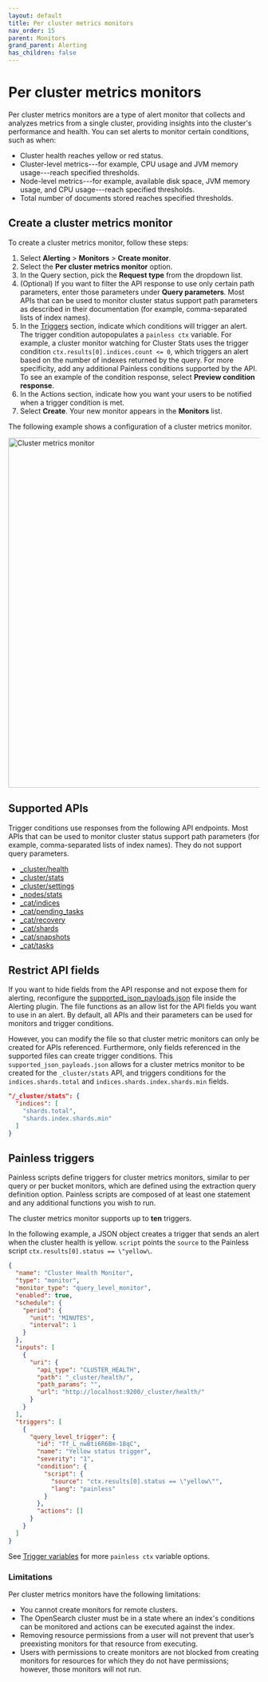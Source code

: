 ```yaml
---
layout: default
title: Per cluster metrics monitors
nav_order: 15
parent: Monitors
grand_parent: Alerting
has_children: false
---
```


# Per cluster metrics monitors

Per cluster metrics monitors are a type of alert monitor that collects and analyzes metrics from a single cluster, providing insights into the cluster's performance and health. You can set alerts to monitor certain conditions, such as when:

- Cluster health reaches yellow or red status.
- Cluster-level metrics---for example, CPU usage and JVM memory usage---reach specified thresholds.
- Node-level metrics---for example, available disk space, JVM memory usage, and CPU usage---reach specified thresholds.
- Total number of documents stored reaches specified thresholds.

## Create a cluster metrics monitor

To create a cluster metrics monitor, follow these steps:

1. Select **Alerting** > **Monitors** > **Create monitor**.
2. Select the **Per cluster metrics monitor** option.
3. In the Query section, pick the **Request type** from the dropdown list.
4. (Optional) If you want to filter the API response to use only certain path parameters, enter those parameters under **Query parameters**. Most APIs that can be used to monitor cluster status support path parameters as described in their documentation (for example, comma-separated lists of index names).
5. In the [Triggers]({{site.url}}{{site.baseurl}}/observing-your-data/alerting/triggers/) section, indicate which conditions will trigger an alert. The trigger condition autopopulates a `painless ctx` variable. For example, a cluster monitor watching for Cluster Stats uses the trigger condition `ctx.results[0].indices.count <= 0`, which triggers an alert based on the number of indexes returned by the query. For more specificity, add any additional Painless conditions supported by the API. To see an example of the condition response, select **Preview condition response**.
6. In the Actions section, indicate how you want your users to be notified when a trigger condition is met.
7. Select **Create**. Your new monitor appears in the **Monitors** list.

The following example shows a configuration of a cluster metrics monitor.

<img src="{{site.url}}{{site.baseurl}}/images/cluster-metrics.png" alt="Cluster metrics monitor" width="700"/>

## Supported APIs

Trigger conditions use responses from the following API endpoints. Most APIs that can be used to monitor cluster status support path parameters (for example, comma-separated lists of index names). They do not support query parameters.

- [_cluster/health]({{site.url}}{{site.baseurl}}/api-reference/cluster-health/)
- [_cluster/stats]({{site.url}}{{site.baseurl}}/api-reference/cluster-stats/)
- [_cluster/settings]({{site.url}}{{site.baseurl}}/api-reference/cluster-settings/)
- [_nodes/stats]({{site.url}}{{site.baseurl}}/opensearch/popular-api/#get-node-statistics)
- [_cat/indices]({{site.url}}{{site.baseurl}}/api-reference/cat/cat-indices/)
- [_cat/pending_tasks]({{site.url}}{{site.baseurl}}/api-reference/cat/cat-pending-tasks/)
- [_cat/recovery]({{site.url}}{{site.baseurl}}/api-reference/cat/cat-recovery/)
- [_cat/shards]({{site.url}}{{site.baseurl}}/api-reference/cat/cat-shards/)
- [_cat/snapshots]({{site.url}}{{site.baseurl}}/api-reference/cat/cat-snapshots/)
- [_cat/tasks]({{site.url}}{{site.baseurl}}/api-reference/cat/cat-tasks/)

## Restrict API fields

If you want to hide fields from the API response and not expose them for alerting, reconfigure the [supported_json_payloads.json](https://github.com/opensearch-project/alerting/blob/main/alerting/src/main/resources/org/opensearch/alerting/settings/supported_json_payloads.json) file inside the Alerting plugin. The file functions as an allow list for the API fields you want to use in an alert. By default, all APIs and their parameters can be used for monitors and trigger conditions.

However, you can modify the file so that cluster metric monitors can only be created for APIs referenced. Furthermore, only fields referenced in the supported files can create trigger conditions. This `supported_json_payloads.json` allows for a cluster metrics monitor to be created for the `_cluster/stats` API, and triggers conditions for the `indices.shards.total` and `indices.shards.index.shards.min` fields.

```json
"/_cluster/stats": {
  "indices": [
    "shards.total",
    "shards.index.shards.min"
  ]
}
```

## Painless triggers

Painless scripts define triggers for cluster metrics monitors, similar to per query or per bucket monitors, which are defined using the extraction query definition option. Painless scripts are composed of at least one statement and any additional functions you wish to run.

The cluster metrics monitor supports up to **ten** triggers.

In the following example, a JSON object creates a trigger that sends an alert when the cluster health is yellow. `script` points the `source` to the Painless script `ctx.results[0].status == \"yellow\`.

```json
{
  "name": "Cluster Health Monitor",
  "type": "monitor",
  "monitor_type": "query_level_monitor",
  "enabled": true,
  "schedule": {
    "period": {
      "unit": "MINUTES",
      "interval": 1
    }
  },
  "inputs": [
    {
      "uri": {
        "api_type": "CLUSTER_HEALTH",
        "path": "_cluster/health/",
        "path_params": "",
        "url": "http://localhost:9200/_cluster/health/"
      }
    }
  ],
  "triggers": [
    {
      "query_level_trigger": {
        "id": "Tf_L_nwBti6R6Bm-18qC",
        "name": "Yellow status trigger",
        "severity": "1",
        "condition": {
          "script": {
            "source": "ctx.results[0].status == \"yellow\"",
            "lang": "painless"
          }
        },
        "actions": []
      }
    }
  ]
}
```

See [Trigger variables]({{site.url}}{{site.baseurl}}/observing-your-data/alerting/triggers/#trigger-variables) for more `painless ctx` variable options.

### Limitations

Per cluster metrics monitors have the following limitations:

- You cannot create monitors for remote clusters.
- The OpenSearch cluster must be in a state where an index's conditions can be monitored and actions can be executed against the index.
- Removing resource permissions from a user will not prevent that user’s preexisting monitors for that resource from executing.
- Users with permissions to create monitors are not blocked from creating monitors for resources for which they do not have permissions; however, those monitors will not run.
